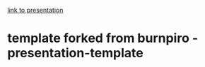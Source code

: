 [link to presentation](https://michalmiotk.github.io/presentation_deepLIFT/#/)
# template forked from burnpiro - presentation-template